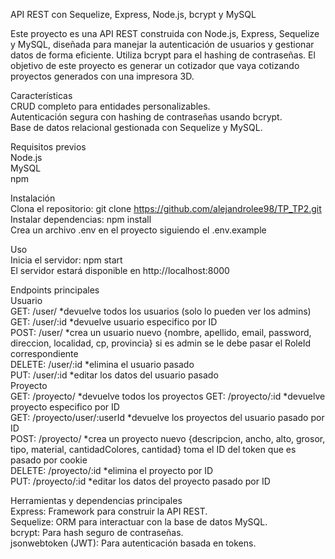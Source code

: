 API REST con Sequelize, Express, Node.js, bcrypt y MySQL

Este proyecto es una API REST construida con Node.js, Express, Sequelize y MySQL, diseñada para manejar la autenticación de usuarios y gestionar datos de forma eficiente. Utiliza bcrypt para el hashing de contraseñas.
El objetivo de este proyecto es generar un cotizador que vaya cotizando proyectos generados con una impresora 3D.

Características  
CRUD completo para entidades personalizables.  
Autenticación segura con hashing de contraseñas usando bcrypt.  
Base de datos relacional gestionada con Sequelize y MySQL.

Requisitos previos  
Node.js  
MySQL  
npm  

Instalación  
Clona el repositorio: git clone https://github.com/alejandrolee98/TP_TP2.git  
Instalar dependencias: npm install  
Crea un archivo .env en el proyecto siguiendo el .env.example  

Uso  
Inicia el servidor: npm start  
El servidor estará disponible en http://localhost:8000  

Endpoints principales  
Usuario  
GET: /user/ *devuelve todos los usuarios (solo lo pueden ver los admins)  
GET: /user/:id *devuelve usuario especifico por ID  
POST: /user/ *crea un usuario nuevo {nombre, apellido, email, password, direccion, localidad, cp, provincia} si es admin se le debe pasar el RoleId correspondiente  
DELETE: /user/:id *elimina el usuario pasado  
PUT: /user/:id *editar los datos del usuario pasado  
Proyecto  
GET: /proyecto/ *devuelve todos los proyectos 
GET: /proyecto/:id *devuelve proyecto especifico por ID  
GET: /proyecto/user/:userId *devuelve los proyectos del usuario pasado por ID  
POST: /proyecto/ *crea un proyecto nuevo {descripcion, ancho, alto, grosor, tipo, material, cantidadColores, cantidad} toma el ID del token que es pasado por cookie  
DELETE: /proyecto/:id *elimina el proyecto por ID  
PUT: /proyecto/:id *editar los datos del proyecto pasado por ID  


Herramientas y dependencias principales  
Express: Framework para construir la API REST.  
Sequelize: ORM para interactuar con la base de datos MySQL.  
bcrypt: Para hash seguro de contraseñas.  
jsonwebtoken (JWT): Para autenticación basada en tokens.  
